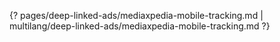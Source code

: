 {? pages/deep-linked-ads/mediaxpedia-mobile-tracking.md | multilang/deep-linked-ads/mediaxpedia-mobile-tracking.md ?}
